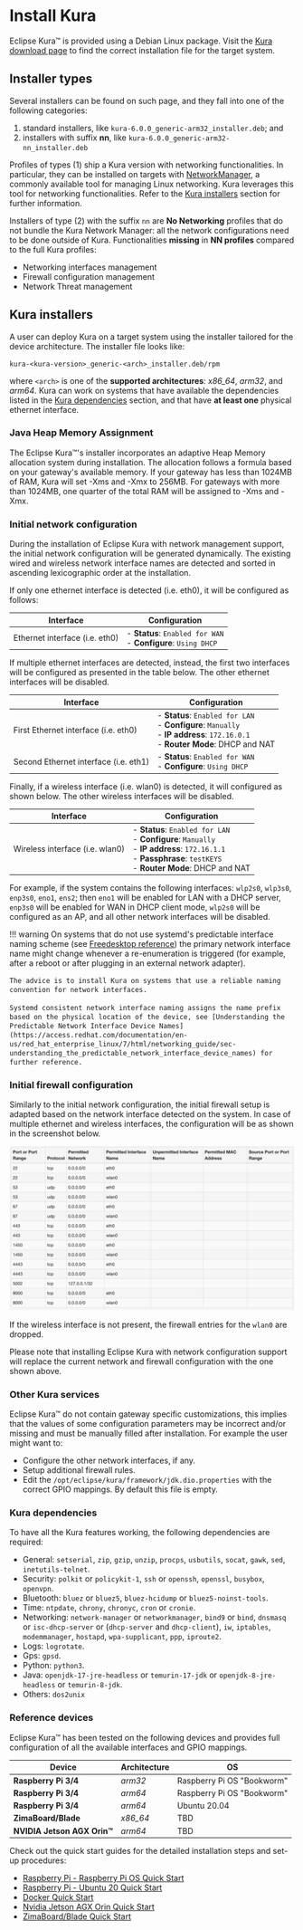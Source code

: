 # Install Kura

Eclipse Kura&trade; is provided using a Debian Linux package. Visit the [Kura download page](https://www.eclipse.org/kura/downloads.php) to find the correct installation file for the target system.



## Installer types

Several installers can be found on such page, and they fall into one of the following categories:

1. standard installers, like `kura-6.0.0_generic-arm32_installer.deb`; and
2. installers with suffix **nn**, like `kura-6.0.0_generic-arm32-nn_installer.deb`

Profiles of types (1) ship a Kura version with networking functionalities. In particular, they can be installed on targets with [NetworkManager](https://networkmanager.dev), a commonly available tool for managing Linux networking. Kura leverages this tool for networking functionalities. Refer to the [Kura installers](#kura-installers) section for further information.

Installers of type (2) with the suffix `nn` are **No Networking** profiles that do not bundle the Kura Network Manager: all the network configurations need to be done outside of Kura. Functionalities **missing** in **NN profiles** compared to the full Kura profiles:

- Networking interfaces management
- Firewall configuration management
- Network Threat management



## Kura installers

A user can deploy Kura on a target system using the installer tailored for the device architecture. The installer file looks like:

```
kura-<kura-version>_generic-<arch>_installer.deb/rpm
```

where `<arch>` is one of the **supported architectures**: *x86_64*, *arm32*, and *arm64*. Kura can work on systems that have available the dependencies listed in the [Kura dependencies](#kura-dependencies) section, and that have **at least one** physical ethernet interface.

### Java Heap Memory Assignment
The Eclipse Kura&trade;'s installer incorporates an adaptive Heap Memory allocation system during installation. The allocation follows a formula based on your gateway's available memory. If your gateway has less than 1024MB of RAM, Kura will set -Xms and -Xmx to 256MB. For gateways with more than 1024MB, one quarter of the total RAM will be assigned to -Xms and -Xmx.

### Initial network configuration

During the installation of Eclipse Kura with network management support, the initial network configuration will be generated dynamically. The existing wired and wireless network interface names are detected and sorted in ascending lexicographic order at the installation.

If only one ethernet interface is detected (i.e. eth0), it will be configured as follows:

| Interface | Configuration |
|-----------|---------------|
| Ethernet interface (i.e. eth0) | - **Status**: `Enabled for WAN`<br>- **Configure**: `Using DHCP`|

If multiple ethernet interfaces are detected, instead, the first two interfaces will be configured as presented in the table below. The other ethernet interfaces will be disabled.

| Interface | Configuration |
|-----------|---------------|
| First Ethernet interface (i.e. eth0) | - **Status**: `Enabled for LAN`<br>- **Configure**: `Manually`<br>- **IP address**: `172.16.0.1`<br>- **Router Mode**: DHCP and NAT|
| Second Ethernet interface (i.e. eth1) | - **Status**: `Enabled for WAN`<br>- **Configure**: `Using DHCP`|

Finally, if a wireless interface (i.e. wlan0) is detected, it will configured as shown below. The other wireless interfaces will be disabled.

| Interface | Configuration |
|-----------|---------------|
| Wireless interface (i.e. wlan0) | - **Status**: `Enabled for LAN`<br>- **Configure**: `Manually`<br>- **IP address**: `172.16.1.1`<br>- **Passphrase**: `testKEYS`<br>- **Router Mode**: DHCP and NAT |

For example, if the system contains the following interfaces: `wlp2s0`, `wlp3s0`, `enp3s0`, `eno1`, `ens2`; then `eno1` will be
enabled for LAN with a DHCP server, `enp3s0` will be enabled for WAN in DHCP client mode, `wlp2s0` will be configured as an AP, and all other network interfaces will be disabled.

!!! warning
    On systems that do not use systemd's predictable interface naming scheme (see [Freedesktop reference](https://www.freedesktop.org/wiki/Software/systemd/PredictableNetworkInterfaceNames/)) the primary network interface name might change whenever a re-enumeration is triggered (for example, after a reboot or after plugging in an external network adapter).

    The advice is to install Kura on systems that use a reliable naming convention for network interfaces.

    Systemd consistent network interface naming assigns the name prefix based on the physical location of the device, see [Understanding the Predictable Network Interface Device Names](https://access.redhat.com/documentation/en-us/red_hat_enterprise_linux/7/html/networking_guide/sec-understanding_the_predictable_network_interface_device_names) for further reference.

### Initial firewall configuration

Similarly to the initial network configuration, the initial firewall setup is adapted based on the network interface detected on the system. In case of multiple ethernet and wireless interfaces, the configuration will be as shown in the screenshot below.

![](./images/firewall-generic.png)

If the wireless interface is not present, the firewall entries for the `wlan0` are dropped.

Please note that installing Eclipse Kura with network configuration support will replace the current network and firewall configuration with the one shown above.

### Other Kura services

Eclipse Kura&trade; do not contain gateway specific customizations, this implies that the values of some configuration parameters may be incorrect and/or missing and must be manually filled after installation. For example the user might want to:

- Configure the other network interfaces, if any.
- Setup additional firewall rules.
- Edit the `/opt/eclipse/kura/framework/jdk.dio.properties` with the correct GPIO mappings. By default this file is empty.

### Kura dependencies

To have all the Kura features working, the following dependencies are required:

- General: `setserial`, `zip`, `gzip`, `unzip`, `procps`, `usbutils`, `socat`, `gawk`, `sed`, `inetutils-telnet`.
- Security: `polkit` or `policykit-1`, `ssh` or `openssh`, `openssl`, `busybox`, `openvpn`.
- Bluetooth: `bluez` or `bluez5`, `bluez-hcidump` or `bluez5-noinst-tools`.
- Time: `ntpdate`, `chrony`, `chronyc`, `cron` or `cronie`.
- Networking: `network-manager` or `networkmanager`, `bind9` or `bind`, `dnsmasq` or `isc-dhcp-server` or (`dhcp-server` and `dhcp-client`), `iw`, `iptables`, `modemmanager`, `hostapd`, `wpa-supplicant`, `ppp`, `iproute2`.
- Logs: `logrotate`.
- Gps: `gpsd`.
- Python: `python3`.
- Java: `openjdk-17-jre-headless` or `temurin-17-jdk` or `openjdk-8-jre-headless` or `temurin-8-jdk`.
- Others: `dos2unix`

### Reference devices

Eclipse Kura&trade; has been tested on the following devices and provides full configuration of all the available interfaces and GPIO mappings.

| Device | Architecture | OS |
| - | - | - |
| **Raspberry Pi 3/4** | *arm32* | Raspberry Pi OS "Bookworm" |
| **Raspberry Pi 3/4** | *arm64* | Raspberry Pi OS "Bookworm" |
| **Raspberry Pi 3/4** | *arm64* | Ubuntu 20.04 |
| **ZimaBoard/Blade** | *x86_64* | TBD |
| **NVIDIA Jetson AGX Orin&trade;** | *arm64* | TBD |

Check out the quick start guides for the detailed installation steps and set-up procedures:

- [Raspberry Pi - Raspberry Pi OS Quick Start](./raspberry-pi-raspberryos-quick-start.md)
- [Raspberry Pi - Ubuntu 20 Quick Start](./raspberry-pi-ubuntu-20-quick-start.md)
- [Docker Quick Start](./docker-quick-start.md)
- [Nvidia Jetson AGX Orin Quick Start](./nvidia-jetson-orin-quick-start.md)
- [ZimaBoard/Blade Quick Start](./zima-board-quick-start.md)
